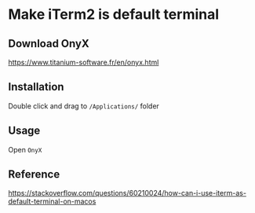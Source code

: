 # Make iTerm2 is default terminal

## Download OnyX

<https://www.titanium-software.fr/en/onyx.html>

## Installation

Double click and drag to `/Applications/` folder

## Usage

Open `OnyX`

## Reference

<https://stackoverflow.com/questions/60210024/how-can-i-use-iterm-as-default-terminal-on-macos>